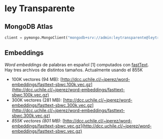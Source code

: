 # ley Transparente

## MongoDB Atlas

```python
client = pymongo.MongoClient("mongodb+srv://admin:leytransparente@leytransparente-m6y51.mongodb.net/test?retryWrites=true&w=majority")
```
## Embeddings

*Word embeddings* de palabras en español [1] computados con [fastText](https://github.com/facebookresearch/fastText). Hay tres archivos de distintos tamaños. Actualmente usando el 855K

- 100K vectores (94 MB): [http://dcc.uchile.cl/~jperez/word-embeddings/fasttext-sbwc.100k.vec.gz](http://dcc.uchile.cl/~jperez/word-embeddings/fasttext-sbwc.100k.vec.gz)
- 300K vectores (281 MB): [http://dcc.uchile.cl/~jperez/word-embeddings/fasttext-sbwc.300k.vec.gz](http://dcc.uchile.cl/~jperez/word-embeddings/fasttext-sbwc.300k.vec.gz)
- *855K vectores (801 MB)*: [http://dcc.uchile.cl/~jperez/word-embeddings/fasttext-sbwc.vec.gz](http://dcc.uchile.cl/~jperez/word-embeddings/fasttext-sbwc.vec.gz)

